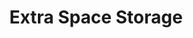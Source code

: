 ---
title: "Extra Space Storage"
url: /chicago/extra-space-storage-west-grand-avenue/
shop: storage rental
---